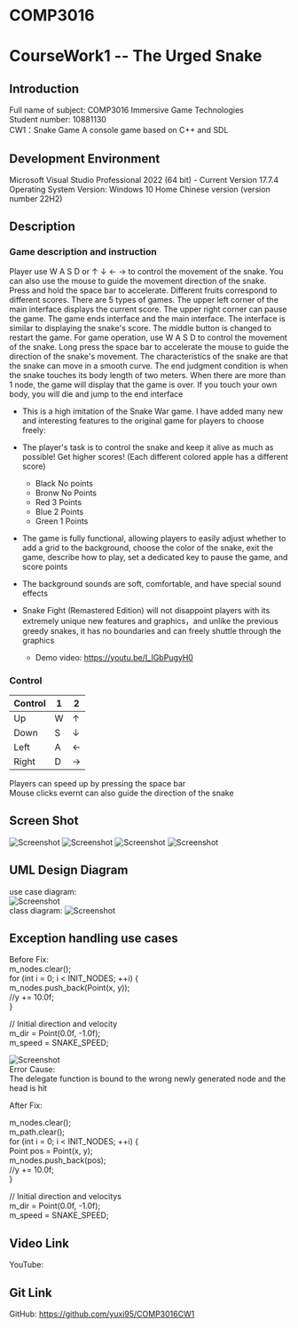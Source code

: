 # COMP3016  


# CourseWork1 -- The Urged Snake
## Introduction
Full name of subject: COMP3016 Immersive Game Technologies  
Student number: 10881130  
CW1：Snake Game A console game based on C++ and SDL
## Development Environment
Microsoft Visual Studio Professional 2022 (64 bit) - Current Version 17.7.4  
Operating System Version: Windows 10 Home Chinese version (version number 22H2)
## Description
### Game description and instruction
Player use W A S D or ↑ ↓ ← → to control the movement of the snake. You can also use the mouse to guide the movement direction of the snake. Press and hold the space bar to accelerate. Different fruits correspond to different scores. There are 5 types of games. The upper left corner of the main interface displays the current score. The upper right corner can pause the game. The game ends interface and the main interface. The interface is similar to displaying the snake's score. The middle button is changed to restart the game. For game operation, use W A S D to control the movement of the snake. Long press the space bar to accelerate the mouse to guide the direction of the snake's movement. The characteristics of the snake are that the snake can move in a smooth curve. The end judgment condition is when the snake touches its body length of two meters. When there are more than 1 node, the game will display that the game is over. If you touch your own body, you will die and jump to the end interface
* This is a high imitation of the Snake War game. I have added many new and interesting features to the original game for players to choose freely:
* The player's task is to control the snake and keep it alive as much as possible! Get higher scores! (Each different colored apple has a different score)
  * Black No points
  * Bronw No Points
  * Red 3 Points
  * Blue 2 Points
  * Green 1 Points

* The game is fully functional, allowing players to easily adjust whether to add a grid to the background, choose the color of the snake, exit the game, describe how to play, set a dedicated key to pause the game, and score points
* The background sounds are soft, comfortable, and have special sound effects
* Snake Fight (Remastered Edition) will not disappoint players with its extremely unique new features and graphics，and unlike the previous greedy snakes, it has no boundaries and can freely shuttle through the graphics
    * Demo video: https://youtu.be/I_IGbPugyH0
### Control
| Control   | 1 | 2  |
|--------|------|-----------|
| Up   | W   | ↑     |
| Down   | S   | ↓     |
| Left   | A   | ← |
| Right   | D | →      |

Players can speed up by pressing the space bar  
Mouse clicks evernt can also guide the direction of the snake
## Screen Shot
![Screenshot](ScreenShot/1.png)
![Screenshot](ScreenShot/2.png)
![Screenshot](ScreenShot/3.png)
![Screenshot](ScreenShot/4.png)

## UML Design Diagram
use case diagram:<br/>
![Screenshot](UML/usecasediagram.png)<br/>
class diagram:
![Screenshot](UML/classdiagram.png)

## Exception handling use cases
Before Fix:<br/>
m_nodes.clear();<br/>
for (int i = 0; i < INIT_NODES; ++i) {<br/>
    m_nodes.push_back(Point(x, y));<br/>
    //y += 10.0f;<br/>
}<br/>

// Initial direction and velocity<br/>
m_dir = Point(0.0f, -1.0f);<br/>
m_speed = SNAKE_SPEED;<br/>

![Screenshot](test1.png)<br/>
Error Cause: <br/>
The delegate function is bound to the wrong newly generated node and the head is hit<br/>

After Fix:<br/>

m_nodes.clear();<br/>
m_path.clear();<br/>
for (int i = 0; i < INIT_NODES; ++i) {<br/>
    Point pos = Point(x, y);<br/>
    m_nodes.push_back(pos);<br/>
    //y += 10.0f;<br/>
}<br/>

// Initial direction and velocitys<br/>
m_dir = Point(0.0f, -1.0f);<br/>
m_speed = SNAKE_SPEED;<br/>

## Video Link
YouTube:

## Git Link
GitHub: https://github.com/yuxi95/COMP3016CW1
